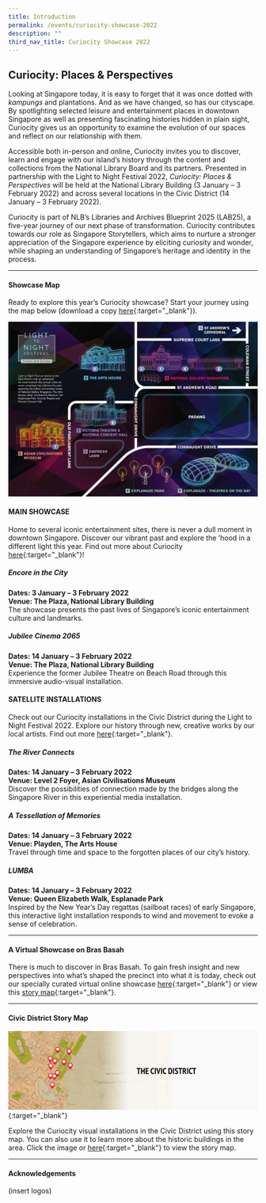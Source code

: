```yaml
---
title: Introduction
permalink: /events/curiocity-showcase-2022
description: ""
third_nav_title: Curiocity Showcase 2022
---
```

## **Curiocity: Places & Perspectives**
Looking at Singapore today, it is easy to forget that it was once dotted with *kampungs* and plantations. And as we have changed, so has our cityscape. By spotlighting selected leisure and entertainment places in downtown Singapore as well as presenting fascinating histories hidden in plain sight, Curiocity gives us an opportunity to examine the evolution of our spaces and reflect on our relationship with them.

Accessible both in-person and online, Curiocity invites you to discover, learn and engage with our island’s history through the content and collections from the National Library Board and its partners. Presented in partnership with the Light to Night Festival 2022, *Curiocity: Places & Perspectives* will be held at the National Library Building (3 January – 3 February 2022) and across several locations in the Civic District (14 January – 3 February 2022).

Curiocity is part of NLB’s Libraries and Archives Blueprint 2025 (LAB25), a five-year journey of our next phase of transformation. Curiocity contributes towards our role as Singapore Storytellers, which aims to nurture a stronger appreciation of the Singapore experience by eliciting curiosity and wonder, while shaping an understanding of Singapore’s heritage and identity in the process.



___

#### **Showcase Map**

Ready to explore this year’s Curiocity showcase? Start your journey using the map below (download a copy [here](/files/sample-light-map.pdf){:target="_blank"}). 

![Alt text for image on Isomer site](/images/sample_light_map.jpg)


#### **MAIN SHOWCASE**
Home to several iconic entertainment sites, there is never a dull moment in downtown Singapore. Discover our vibrant past and explore the ’hood in a different light this year. Find out more about Curiocity [here](/events/curiocity-showcase-2022/main){:target="_blank"}!

##### **Encore in the City**
**Dates: 3 January – 3 February 2022
<br>Venue: The Plaza, National Library Building**
<br>The showcase presents the past lives of Singapore’s iconic entertainment culture and landmarks.
<br>
##### **Jubilee Cinema 2065**
**Dates: 14 January – 3 February 2022
<br>Venue: The Plaza, National Library Building**
<br>Experience the former Jubilee Theatre on Beach Road through this immersive audio-visual installation.

#### **SATELLITE INSTALLATIONS**
Check out our Curiocity installations in the Civic District during the Light to Night Festival 2022. Explore our history through new, creative works by our local artists. Find out more [here](/events/curiocity-showcase-2022/satellite){:target="_blank"}.

##### **The River Connects**
**Dates: 14 January – 3 February 2022
<br>Venue: Level 2 Foyer, Asian Civilisations Museum**
<br>Discover the possibilities of connection made by the bridges along the Singapore River in this experiential media installation.
<br>
##### **A Tessellation of Memories**
**Dates: 14 January – 3 February 2022
<br>Venue: Playden, The Arts House**
<br>Travel through time and space to the forgotten places of our city’s history.
<br>
##### **LUMBA**
**Dates: 14 January – 3 February 2022
<br>Venue: Queen Elizabeth Walk, Esplanade Park**
<br>Inspired by the New Year’s Day regattas (sailboat races) of early Singapore, this interactive light installation responds to wind and movement to evoke a sense of celebration.

________

#### **A Virtual Showcase on Bras Basah**

There is much to discover in Bras Basah. To gain fresh insight and new perspectives into what’s shaped the precinct into what it is today, check out our specially curated virtual online showcase [here](/singapore-visualised/virtual-showcase/bb-intro){:target="_blank"} or view this [story map](https://uploads.knightlab.com/storymapjs/04f5c05311b7e48aadefd0cdd269c308/bras-basah-the-complete-story-map/index.html){:target="_blank"}.


________

#### **Civic District Story Map**

[![Alt text for image on Isomer site](/images/storymap-image-civic-district-1.png)](https://uploads.knightlab.com/storymapjs/04f5c05311b7e48aadefd0cdd269c308/padang-3/index.html){:target="_blank"}

Explore the Curiocity visual installations in the Civic District using this story map. You can also use it to learn more about the historic buildings in the area. Click the image or [here](https://uploads.knightlab.com/storymapjs/04f5c05311b7e48aadefd0cdd269c308/padang-3/index.html){:target="_blank"} to view the story map.

________

#### **Acknowledgements**

(insert logos)